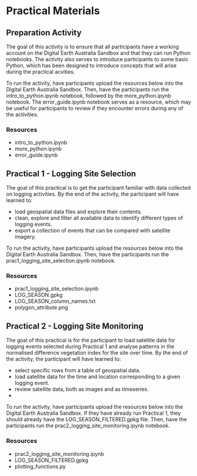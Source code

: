 # Practical Materials

## Preparation Activity

The goal of this activity is to ensure that all participants have a working account on the Digital Earth Australia Sandbox and that they can run Python notebooks.
The activity also serves to introduce participants to some basic Python, which has been designed to introduce concepts that will arise during the practical acvities.

To run the activity, have participants upload the resources below into the Digital Earth Australia Sandbox.
Then, have the participants run the intro_to_python.ipynb notebook, followed by the more_python.ipynb notebook. 
The error_guide.ipynb notebook serves as a resource, which may be useful for participants to review if they encounter errors during any of the activities.

### Resources

- intro_to_python.ipynb
- more_python.ipynb
- error_guide.ipynb

## Practical 1 - Logging Site Selection

The goal of this practical is to get the participant familiar with data collected on logging activities. 
By the end of the activity, the participant will have learned to:

- load geospatial data files and explore their contents.
- clean, explore and filter all available data to identify different types of logging events.
- export a collection of events that can be compared with satellite imagery.

To run the activity, have participants upload the resources below into the Digital Earth Australia Sandbox.
Then, have the participants run the prac1_logging_site_selection.ipynb notebook.

### Resources

- prac1_logging_site_selection.ipynb
- LOG_SEASON.gpkg
- LOG_SEASON_column_names.txt
- polygon_attribute.png

## Practical 2 - Logging Site Monitoring

The goal of this practical is for the participant to load satellite data for logging events selected during Practical 1 and analyse patterns in the normalised difference vegetation index for the site over time. 
By the end of the activity, the participant will have learned to:

- select specific rows from a table of geospatial data.
- load satellite data for the time and location corresponding to a given logging event.
- review satellite data, both as images and as timeseries.
- 
To run the activity, have participants upload the resources below into the Digital Earth Australia Sandbox.
If they have already run Practical 1, they should already have the LOG_SEASON_FILTERED.gpkg file.
Then, have the participants run the prac2_logging_site_monitoring.ipynb notebook.

### Resources

- prac2_logging_site_monitoring.ipynb
- LOG_SEASON_FILTERED.gpkg
- plotting_functions.py